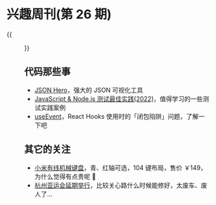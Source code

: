 # 兴趣周刊(第 26 期)


<!--more-->
{{<figure src="https://jiangbao-1258001083.cos.ap-shanghai.myqcloud.com/20220503.jpg" title="假期遛娃" width="800">}}

## 代码那些事
* [JSON Hero](https://github.com/jsonhero-io/jsonhero-web)，强大的 JSON 可视化工具
* [JavaScript & Node.js 测试最佳实践(2022)](https://github.com/goldbergyoni/javascript-testing-best-practices)，值得学习的一些测试实践案例
* [useEvent](https://mp.weixin.qq.com/s/gZ7eq8aq423FPH8C4eIxLA)，React Hooks 使用时的「闭包陷阱」问题，了解一下吧

## 其它的关注
* [小米有线机械键盘](https://www.mi.com/a/h/23825.html?sign=909dde558685b1c428fd106fea5235cc)，青、红轴可选，104 键布局，售价 ￥149，为什么觉得有点贵呢 🤔
* [杭州亚运会延期举行](https://sports.sina.com.cn/o/2022-05-06/doc-imcwipii8331553.shtml)，比较关心路什么时候能修好，太废车、废人了...

